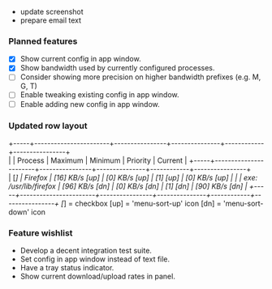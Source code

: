- update screenshot
- prepare email text

### Planned features
- [x] Show current config in app window.
- [x] Show bandwidth used by currently configured processes.
- [ ] Consider showing more precision on higher bandwidth prefixes (e.g. M, G, T)
- [ ] Enable tweaking existing config in app window.
- [ ] Enable adding new config in app window.

### Updated row layout
+-----+-----------------------+----------------+---------------+------------+----------------+  
|     | Process               | Maximum        | Minimum       | Priority   | Current        |
+-----+-----------------------+----------------+---------------+------------+----------------+  
| [*] | Firefox               | [16] KB/s [up] | [0] KB/s [up] |   [1] [up] |  [0] KB/s [up] |
|     | exe: /usr/lib/firefox | [96] KB/s [dn] | [0] KB/s [dn] |   [1] [dn] | [90] KB/s [dn] |
+-----+-----------------------+----------------+---------------+------------+----------------+
[*] = checkbox
[up] = 'menu-sort-up' icon
[dn] = 'menu-sort-down' icon

### Feature wishlist
- Develop a decent integration test suite.
- Set config in app window instead of text file.
- Have a tray status indicator.
- Show current download/upload rates in panel.
